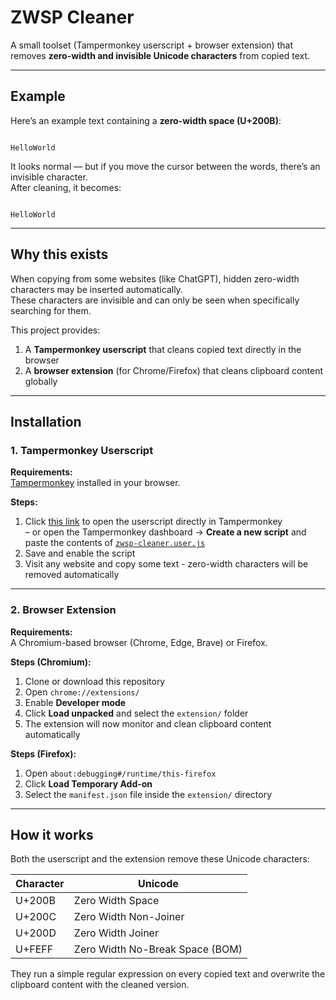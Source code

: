 # ZWSP Cleaner

A small toolset (Tampermonkey userscript + browser extension) that removes **zero-width and invisible Unicode characters** from copied text.  

---

## Example

Here’s an example text containing a **zero-width space (U+200B)**:

```

Hello​World

```

It looks normal — but if you move the cursor between the words, there’s an invisible character.  
After cleaning, it becomes:

```

HelloWorld

````

---

## Why this exists

When copying from some websites (like ChatGPT), hidden zero-width characters may be inserted automatically.  
These characters are invisible and can only be seen when specifically searching for them.

This project provides:
1. A **Tampermonkey userscript** that cleans copied text directly in the browser  
2. A **browser extension** (for Chrome/Firefox) that cleans clipboard content globally

---

## Installation

### 1. Tampermonkey Userscript

**Requirements:**  
[Tampermonkey](https://www.tampermonkey.net/) installed in your browser.

**Steps:**
1. Click [this link](https://github.com/Samxel/zwsp-cleaner/raw/main/zwsp-cleaner.user.js) to open the userscript directly in Tampermonkey  
   – or open the Tampermonkey dashboard → **Create a new script** and paste the contents of [`zwsp-cleaner.user.js`](./zwsp-cleaner.user.js)
2. Save and enable the script
3. Visit any website and copy some text - zero-width characters will be removed automatically
---

### 2. Browser Extension

**Requirements:**  
A Chromium-based browser (Chrome, Edge, Brave) or Firefox.

**Steps (Chromium):**
1. Clone or download this repository  
2. Open `chrome://extensions/`
3. Enable **Developer mode**
4. Click **Load unpacked** and select the `extension/` folder
5. The extension will now monitor and clean clipboard content automatically

**Steps (Firefox):**
1. Open `about:debugging#/runtime/this-firefox`
2. Click **Load Temporary Add-on**
3. Select the `manifest.json` file inside the `extension/` directory

---

## How it works

Both the userscript and the extension remove these Unicode characters:

| Character  | Unicode  
|------------|-------------------------------------|
| U+200B     | Zero Width Space                    |
| U+200C     | Zero Width Non-Joiner               |
| U+200D     | Zero Width Joiner                   |
| U+FEFF     | Zero Width No-Break Space (BOM)     |

They run a simple regular expression on every copied text and overwrite the clipboard content with the cleaned version.
